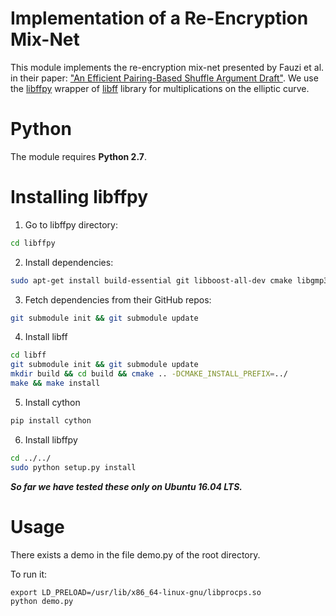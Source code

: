 Implementation of a Re-Encryption Mix-Net
======================================================

This module implements the re-encryption mix-net
presented by Fauzi et al. in their paper:
["An Efficient Pairing-Based Shuffle Argument
Draft"](http://kodu.ut.ee/~lipmaa/papers/flsz17/hat_shuffle.pdf).
We use the
[libffpy](https://github.com/eellak/gsoc17module-zeus/tree/master/libffpy)
wrapper of [libff](https://github.com/scipr-lab/libff) library
for multiplications on the elliptic curve.

Python
======

The module requires **Python 2.7**.

Installing libffpy
==================

1. Go to libffpy directory:

```bash
cd libffpy
```

2. Install dependencies:

```bash
sudo apt-get install build-essential git libboost-all-dev cmake libgmp3-dev libssl-dev libprocps4-dev pkg-config
```

3. Fetch dependencies from their GitHub repos:

```bash
git submodule init && git submodule update
```

4. Install libff

```bash
cd libff
git submodule init && git submodule update
mkdir build && cd build && cmake .. -DCMAKE_INSTALL_PREFIX=../
make && make install
```

5. Install cython

```bash
pip install cython
```

6. Install libffpy

```bash
cd ../../
sudo python setup.py install
```

***So far we have tested these only on Ubuntu 16.04 LTS.***

Usage
=====

There exists a demo in the file demo.py of the root directory.

To run it:

```
export LD_PRELOAD=/usr/lib/x86_64-linux-gnu/libprocps.so
python demo.py
```
